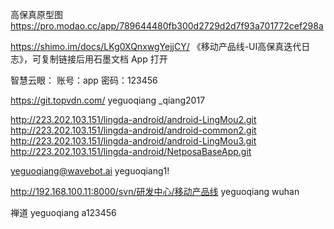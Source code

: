 高保真原型图
https://pro.modao.cc/app/789644480fb300d2729d2d7f93a701772cef298a

https://shimo.im/docs/LKg0XQnxwgYejjCY/ 《移动产品线-UI高保真迭代日志》，可复制链接后用石墨文档 App 打开

智慧云眼：
账号：app
密码：123456

https://git.topvdn.com/
yeguoqiang
_qiang2017

http://223.202.103.151/lingda-android/android-LingMou2.git
http://223.202.103.151/lingda-android/android-common2.git
http://223.202.103.151/lingda-android/android-LingMou3.git
http://223.202.103.151/lingda-android/NetposaBaseApp.git

yeguoqiang@wavebot.ai
yeguoqiang1!

http://192.168.100.11:8000/svn/研发中心/移动产品线
yeguoqiang
wuhan

禅道
yeguoqiang
a123456
